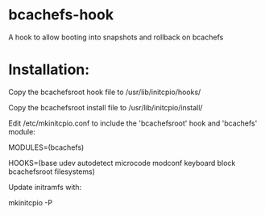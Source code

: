 # bcachefs-hook
A hook to allow booting into snapshots and rollback on bcachefs

# Installation:


Copy the bcachefsroot hook file to /usr/lib/initcpio/hooks/

Copy the bcachefsroot install file to /usr/lib/initcpio/install/


Edit /etc/mkinitcpio.conf to include the 'bcachefsroot' hook and 'bcachefs' module:

MODULES=(bcachefs)

HOOKS=(base udev autodetect microcode modconf keyboard block bcachefsroot filesystems)


Update initramfs with:

mkinitcpio -P

